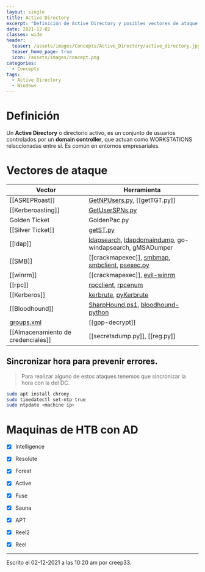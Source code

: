 ```yaml
---
layout: single
title: Active Directory
excerpt: "Definición de Active Directory y posibles vectores de ataque."
date: 2021-12-02
classes: wide
header:
  teaser: /assets/images/Concepts/Active_Directory/active_directory.jpg
  teaser_home_page: true
  icon: /assets/images/concept.png
categories:
  - Concepts
tags:
  - Active Directory
  - Windows
---
```


# Definición
Un **Active Directory** o directorio activo, es un conjunto de usuarios controlados por un **domain controller**, que actuan como WORKSTATIONS relaccionadas entre sí. Es común en entornos empresariales.

# Vectores de ataque

| Vector | Herramienta |
| --------- | ------------ |
| [[ASREPRoast]] | [GetNPUsers.py](ASREPRoast.md#GetNPUsers.py), [[getTGT.py]] |
| [[Kerberoasting]] | [GetUserSPNs.py](Kerberoasting.md#GetUserSPN.py) |
| Golden Ticket | GoldenPac.py |
| [[Silver Ticket]] | [getST.py](Silver%20Ticket.md#getST.py) | 
| [[ldap]] | [ldapsearch](ldap.md#ldapsearch), [ldapdomaindump](ldap.md#ldapdomaindump), go-windapsearch, gMSADumper|
| [[SMB]] | [[crackmapexec]], [smbmap](SMB.md#smbmap), [smbclient](SMB.md#smbclient), [psexec.py](SMB.md#psexec.py) |
| [[winrm]] | [[crackmapexec]], [evil-winrm](winrm.md#Evil-winrm) |
| [[rpc]] | [rpcclient](rpc.md#rpcclient), [rpcenum](rpc.md#rpcenum) |
| [[Kerberos]] | [kerbrute](Kerberos.md#kerbrute), [pyKerbrute](Kerberos.md#pyKerbrute) |  
| [[Bloodhound]] | [SharpHound.ps1](Bloodhound.md#Sharphound.ps1), [bloodhound-python](Bloodhound.md#bloodhound-python)  |
| [groups.xml](gpp-decrypt.md) | [[gpp-decrypt]]
| [[Almacenamiento de credenciales]] | [[secretsdump.py]], [[reg.py]] |

## Sincronizar hora para prevenir errores.
> Para realizar alguno de estos ataques tenemos que sincronizar la hora con la del DC.
```bash
sudo apt install chrony
sudo timedatectl set-ntp true
sudo ntpdate <machine ip>
```

# Maquinas de HTB con AD
- [x] Intelligence
- [x] Resolute
- [x] Forest
- [x] Active
- [x] Fuse
- [x] Sauna
- [x] APT
- [x] Reel2
- [x] Reel



---

Escrito el 02-12-2021 a las 10:20 am por creep33.
